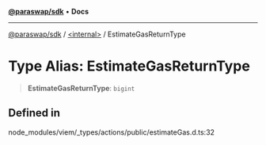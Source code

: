 [**@paraswap/sdk**](../../README.md) • **Docs**

***

[@paraswap/sdk](../../globals.md) / [\<internal\>](../README.md) / EstimateGasReturnType

# Type Alias: EstimateGasReturnType

> **EstimateGasReturnType**: `bigint`

## Defined in

node\_modules/viem/\_types/actions/public/estimateGas.d.ts:32
